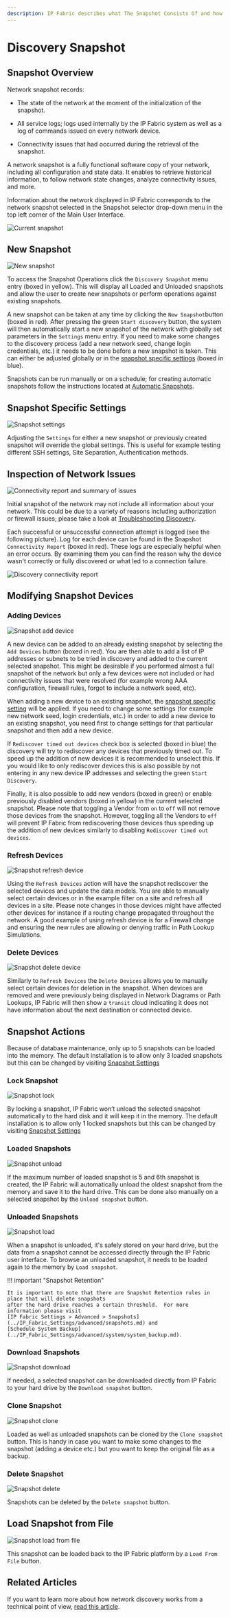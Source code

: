```yaml
---
description: IP Fabric describes what The Snapshot Consists Of and how you can operate it.
---
```


# Discovery Snapshot

## Snapshot Overview

Network snapshot records:

- The state of the network at the moment of the initialization of the snapshot.

- All service logs; logs used internally by the IP Fabric system as well as a log of commands issued on every network device.

- Connectivity issues that had occurred during the retrieval of the snapshot.

A network snapshot is a fully functional software copy of your network, including all configuration and state data. It enables to retrieve historical information, to follow network state changes, analyze connectivity issues, and more.

Information about the network displayed in IP Fabric corresponds to the network snapshot selected in the Snapshot selector drop-down menu in the top left corner of the Main User Interface.

![Current snapshot](snapshots/current_snapshot.png)

## New Snapshot

![New snapshot](snapshots/new_snapshot.png)

To access the Snapshot Operations click the `Discovery Snapshot` menu entry (boxed in yellow). This will display all Loaded and Unloaded snapshots and allow the user to create new snapshots or perform operations against existing
snapshots.

A new snapshot can be taken at any time by clicking the `New Snapshot`button (boxed in red). After pressing the green `Start discovery` button, the system will then automatically start a new snapshot of the network with globally set
parameters in the `Settings` menu entry. If you need to make some changes to the discovery process (add a new network seed, change login credentials, etc.) it needs to be done before a new snapshot is taken. This can either be adjusted
globally or in the [snapshot specific settings](#snapshot-specific-settings) (boxed in blue).

Snapshots can be run manually or on a schedule; for creating automatic snapshots follow the instructions located at [Automatic Snapshots](../IP_Fabric_Settings/advanced/snapshots.md).

## Snapshot Specific Settings

![Snapshot settings](snapshots/snapshot_settings.png)

Adjusting the `Settings` for either a new snapshot or previously created snapshot will override the global settings.
This is useful for example testing different SSH settings, Site Separation, Authentication methods.

## Inspection of Network Issues

![Connectivity report and summary of issues](snapshots/connectivity_report.png)

Initial snapshot of the network may not include all information about your network. This could be due to a variety of
reasons including authorization or firewall issues; please take a look at
[Troubleshooting Discovery](../Getting_Started/Overview/How_Discovery_Works/troubleshooting_discovery.md).

Each successful or unsuccessful connection attempt is logged (see the following picture). Log for each device can be found in the Snapshot `Connectivity Report` (boxed in red). These logs are especially helpful when an error occurs. By
examining them you can find the reason why the device wasn't correctly or fully discovered or what led to a connection failure.

![Discovery connectivity report](snapshots/discovery_connectivity_report.png)

## Modifying Snapshot Devices

### Adding Devices

![Snapshot add device](snapshots/snapshot_add_device.png)

A new device can be added to an already existing snapshot by selecting the `Add Devices` button (boxed in red). You are then able to add a list of IP addresses or subnets to be tried in discovery and added to the current selected snapshot.
This might be desirable if you performed almost a full snapshot of the network but only a few devices were not included or had connectivity issues that were resolved (for example wrong AAA configuration, firewall rules, forgot to include a
network seed, etc).

When adding a new device to an existing snapshot, the [snapshot specific setting](#snapshot-specific-setting)
will be applied. If you need to change some settings (for example new network seed, login credentials, etc.) in order to add a new device to an existing snapshot, you need first to change settings for that particular snapshot and
then add a new device.

If `Rediscover timed out devices` check box is selected (boxed in blue) the discovery will try to rediscover any devices that previously timed out. To speed up the addition of new devices it is recommended to unselect this. If you would like
to only rediscover devices this is also possible by not entering in any new device IP addresses and selecting the green `Start Discovery`.

Finally, it is also possible to add new vendors (boxed in green) or enable previously disabled vendors (boxed in yellow) in the current selected snapshot. Please note that toggling a Vendor from `on` to `off` will not remove those devices
from the snapshot. However, toggling all the Vendors to `off` will prevent IP Fabric from rediscovering those devices thus speeding up the addition of new devices similarly to disabling `Rediscover timed out devices`.

### Refresh Devices

![Snapshot refresh device](snapshots/snapshot_refresh_device.png)

Using the `Refresh Devices` action will have the snapshot rediscover the selected devices and update the data models. You are able to manually select certain devices or in the example filter on a site and refresh all devices in a site.
Please note changes in those devices might have affected other devices for instance if a routing change propagated throughout the network. A good example of using refresh device is for a Firewall change and ensuring the new rules are
allowing or denying traffic in Path Lookup Simulations.

### Delete Devices

![Snapshot delete device](snapshots/snapshot_delete_device.png)

Similarly to `Refresh Devices` the `Delete Devices` allows you to manually select certain devices for deletion in the snapshot. When devices are removed and were previously being displayed in Network Diagrams or Path Lookups, IP Fabric
will then show a `transit` cloud indicating it does not have information about the next destination or connected device.

## Snapshot Actions

Because of database maintenance, only up to 5 snapshots can be loaded into the memory. The default installation is to allow only 3 loaded snapshots but this can be changed by visiting [Snapshot Settings](../IP_Fabric_Settings/advanced/snapshots.md)

### Lock Snapshot

![Snapshot lock](snapshots/snapshot_lock.png)

By locking a snapshot, IP Fabric won’t unload the selected snapshot automatically to the hard disk and it will keep it in the memory. The default installation is to allow only 1 locked snapshots but this can be changed by visiting [Snapshot Settings](../IP_Fabric_Settings/advanced/snapshots.md)

### Loaded Snapshots

![Snapshot unload](snapshots/snapshot_unload.png)

If the maximum number of loaded snapshot is 5 and 6th snapshot is created, the IP Fabric will automatically unload the oldest snapshot from the memory and save it to the hard drive. This can be done also manually on a selected snapshot by
the `Unload snapshot` button.

### Unloaded Snapshots

![Snapshot load](snapshots/snapshot_load.png)

When a snapshot is unloaded, it's safely stored on your hard drive, but the data from a snapshot cannot be accessed directly through the IP Fabric user interface. To browse an unloaded snapshot, it needs to be loaded again to the memory
by `Load snapshot`.

!!! important "Snapshot Retention"

    It is important to note that there are Snapshot Retention rules in place that will delete snapshots
    after the hard drive reaches a certain threshold.  For more information please visit
    [IP Fabric Settings > Advanced > Snapshots](../IP_Fabric_Settings/advanced/snapshots.md) and 
    [Schedule System Backup](../IP_Fabric_Settings/advanced/system/system_backup.md).

### Download Snapshots

![Snapshot download](snapshots/snapshot_download.png)

If needed, a selected snapshot can be downloaded directly from IP Fabric to your hard drive by the `Download snapshot` button.

### Clone Snapshot

![Snapshot clone](snapshots/snapshot_clone.png)

Loaded as well as unloaded snapshots can be cloned by the `Clone snapshot` button. This is handy in case you want to make some changes to the snapshot (adding a device etc.) but you want to keep the original file as a backup.

### Delete Snapshot

![Snapshot delete](snapshots/snapshot_delete.png)

Snapshots can be deleted by the `Delete snapshot` button.

## Load Snapshot from File

![Snapshot load from file](snapshots/snapshot_load_from_file.png)

This snapshot can be loaded back to the IP Fabric platform by a `Load From File` button.

## Related Articles

If you want to learn more about how network discovery works from a technical point of view, [read this article](../Getting_Started/Overview/How_Discovery_Works/CLI_discovery.md).
